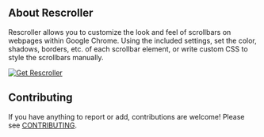 ## About Rescroller

Rescroller allows you to customize the look and feel of scrollbars on webpages within Google Chrome. Using the included settings, set the color, shadows, borders, etc. of each scrollbar element, or write custom CSS to style the scrollbars manually.

[![Get Rescroller](https://developer.chrome.com/webstore/images/ChromeWebStore_Badge_v2_340x96.png "Get Rescroller")](https://chrome.google.com/webstore/detail/rescroller/ddehdnnhjimbggeeenghijehnpakijod)

## Contributing

If you have anything to report or add, contributions are welcome! Please see [CONTRIBUTING](CONTRIBUTING.md).
